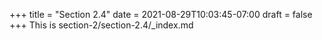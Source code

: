 +++
title = "Section 2.4"
date = 2021-08-29T10:03:45-07:00
draft = false
+++
This is section-2/section-2.4/_index.md
